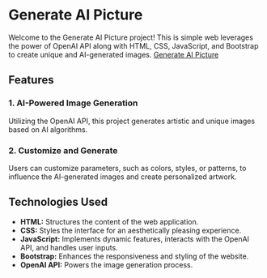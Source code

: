 # Generate AI Picture
Welcome to the Generate AI Picture project! This is simple web leverages the power of OpenAI API along with HTML, CSS, JavaScript, and Bootstrap to create unique and AI-generated images.
[Generate AI Picture](https://roaring-liger-74b1bd.netlify.app/)
## Features

### 1. AI-Powered Image Generation

Utilizing the OpenAI API, this project generates artistic and unique images based on AI algorithms.

### 2. Customize and Generate

Users can customize parameters, such as colors, styles, or patterns, to influence the AI-generated images and create personalized artwork.


## Technologies Used

- **HTML:** Structures the content of the web application.
- **CSS:** Styles the interface for an aesthetically pleasing experience.
- **JavaScript:** Implements dynamic features, interacts with the OpenAI API, and handles user inputs.
- **Bootstrap:** Enhances the responsiveness and styling of the website.
- **OpenAI API:** Powers the image generation process.
